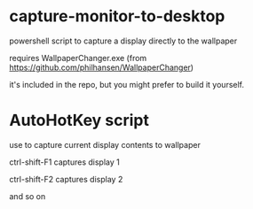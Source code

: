 # capture-monitor-to-desktop
powershell script to capture a display directly to the wallpaper

requires WallpaperChanger.exe (from https://github.com/philhansen/WallpaperChanger)

it's included in the repo, but you might prefer to build it yourself.

AutoHotKey script
===

use to capture current display contents to wallpaper 

ctrl-shift-F1 captures display 1

ctrl-shift-F2 captures display 2 

and so on
